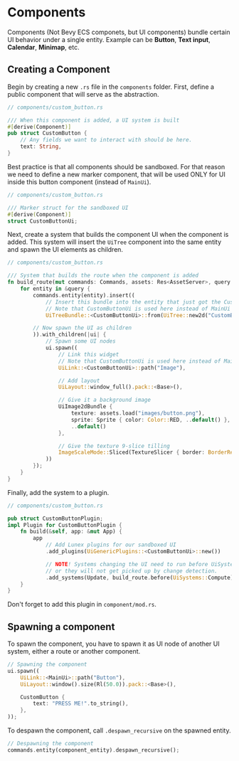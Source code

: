 # Components

Components (Not Bevy ECS componets, but UI components) bundle certain UI behavior under a single entity. Example can be **Button**, **Text input**, **Calendar**, **Minimap**, etc.

## Creating a Component

Begin by creating a new `.rs` file in the `components` folder. First, define a public component that will serve as the abstraction.

```rust
// components/custom_button.rs

/// When this component is added, a UI system is built
#[derive(Component)]
pub struct CustomButton {
    // Any fields we want to interact with should be here.
    text: String,
}
```

Best practice is that all components should be sandboxed. For that reason we need to define a new marker component, that will be used ONLY for UI inside this button component (instead of `MainUi`).

```rust
// components/custom_button.rs

/// Marker struct for the sandboxed UI
#[derive(Component)]
struct CustomButtonUi;
```


Next, create a system that builds the component UI when the component is added. This system will insert the `UiTree` component into the same entity and spawn the UI elements as children.

```rust
// components/custom_button.rs

/// System that builds the route when the component is added
fn build_route(mut commands: Commands, assets: Res<AssetServer>, query: Query<Entity, Added<CustomButtom>>) {
    for entity in &query {
        commands.entity(entity).insert((
            // Insert this bundle into the entity that just got the CustomButtom component
            // Note that CustomButtonUi is used here instead of MainUi
            UiTreeBundle::<CustomButtonUi>::from(UiTree::new2d("CustomButton")),

        // Now spawn the UI as children
        )).with_children(|ui| {
            // Spawn some UI nodes
            ui.spawn((
                // Link this widget
                // Note that CustomButtonUi is used here instead of MainUi
                UiLink::<CustomButtonUi>::path("Image"),

                // Add layout
                UiLayout::window_full().pack::<Base>(),

                // Give it a background image
                UiImage2dBundle {
                    texture: assets.load("images/button.png"),
                    sprite: Sprite { color: Color::RED, ..default() },
                    ..default()
                },

                // Give the texture 9-slice tilling
                ImageScaleMode::Sliced(TextureSlicer { border: BorderRect::square(32.0), ..default() }),
            ))
        });
    }
}
```

Finally, add the system to a plugin.

```rust
// components/custom_button.rs

pub struct CustomButtonPlugin;
impl Plugin for CustomButtonPlugin {
    fn build(&self, app: &mut App) {
        app
            // Add Lunex plugins for our sandboxed UI
            .add_plugins(UiGenericPlugins::<CustomButtonUi>::new())

            // NOTE! Systems changing the UI need to run before UiSystems::Compute
            // or they will not get picked up by change detection.
            .add_systems(Update, build_route.before(UiSystems::Compute));
    }
}
```

Don't forget to add this plugin in `component/mod.rs`.

## Spawning a component

To spawn the component, you have to spawn it as UI node of another UI system, either a route or another component.

```rust
// Spawning the component
ui.spawn((
    UiLink::<MainUi>::path("Button"),
    UiLayout::window().size(Rl(50.0)).pack::<Base>(),

    CustomButton {
        text: "PRESS ME!".to_string(),
    },
));
```

To despawn the component, call `.despawn_recursive` on the spawned entity.

```rust
// Despawning the component
commands.entity(component_entity).despawn_recursive();
```